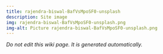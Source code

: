 ```yaml
---
title: rajendra-biswal-BafVsMpoSF0-unsplash
description: Site image
img: rajendra-biswal-BafVsMpoSF0-unsplash.png
img-alt: Picture rajendra-biswal-BafVsMpoSF0-unsplash.png
---
```


_Do not edit this wiki page. It is generated automatically._ 

